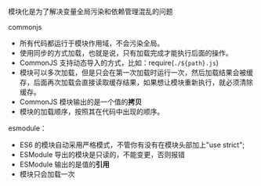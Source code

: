 模块化是为了解决变量全局污染和依赖管理混乱的问题

commonjs

- 所有代码都运行于模块作用域，不会污染全局。
- 使用同步的方式加载，也就是说，只有加载完成才能执行后面的操作。
- CommonJS 支持动态导入的方式，比如：require(`./${path}.js`)
- 模块可以多次加载，但是只会在第一次加载时运行一次，然后加载结果会被缓存，后面再次加载会直接读取缓存结果，如果想让模块重新执行，就必须清除缓存。
- CommonJS 模块输出的是一个值的**拷贝**
- 模块的加载顺序，按照其在代码中出现的顺序。

esmodule：

- ES6 的模块自动采用严格模式，不管你有没有在模块头部加上"use strict";
- ESModule 导出的模块是只读的，不能变更，否则报错
- ESModule 输出的是值的**引用**
- 模块只会加载一次